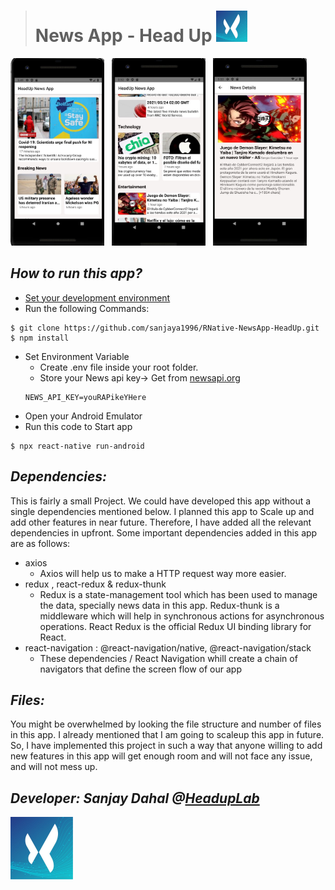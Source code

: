 > # News App - Head Up <img src="./screenshots/headupLogo.jpg?raw=true" width="50" height="50" />

<img src="./screenshots/Shot1.JPG?raw=true" width="150" height= '300' />&nbsp;&nbsp;
<img src="./screenshots/Shot2.JPG?raw=true" width="150" height= '300' />&nbsp;&nbsp;
<img src="./screenshots/Shot3.JPG?raw=true" width="150" height= '300' />

## _How to run this app?_

- [Set your development environment](https://reactnative.dev/docs/environment-setup)
- Run the following Commands:

```
$ git clone https://github.com/sanjaya1996/RNative-NewsApp-HeadUp.git
$ npm install
```

- Set Environment Variable
  - Create .env file inside your root folder.
  - Store your News api key-> Get from [newsapi.org](https://newsapi.org/)
  ```
  NEWS_API_KEY=youRAPikeYHere
  ```
- Open your Android Emulator
- Run this code to Start app

```
$ npx react-native run-android
```

## _Dependencies:_

This is fairly a small Project. We could have developed this app without a single dependencies mentioned below. I planned this app to Scale up and add other features in near future. Therefore, I have added all the relevant dependencies in upfront. Some important dependencies added in this app are as follows:

- axios
  - Axios will help us to make a HTTP request way more easier.
- redux , react-redux & redux-thunk
  - Redux is a state-management tool which has been used to manage the data, specially news data in this app. Redux-thunk is a middleware which will help in synchronous actions for asynchronous operations. React Redux is the official Redux UI binding library for React.
- react-navigation : @react-navigation/native, @react-navigation/stack
  - These dependencies / React Navigation whill create a chain of navigators that define the screen flow of our app

## _Files:_

You might be overwhelmed by looking the file structure and number of files in this app. I already mentioned that I am going to scaleup this app in future. So, I have implemented this project in such a way that anyone willing to add new features in this app will get enough room and will not face any issue, and will not mess up.

## _Developer: Sanjay Dahal @[HeadupLab](https://www.headuplabs.com/)_

<img src="./screenshots/headupLogo.jpg?raw=true" width="100" height="100" />
